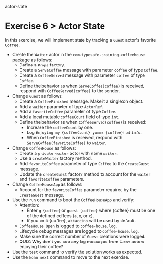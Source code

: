 actor-state

# Exercise 6 > Actor State

In this exercise, we will implement state by tracking a `Guest` actor's favorite `Coffee`.

- Create the `Waiter` actor in the `com.typesafe.training.coffeehouse` package as follows:
    - Define a `Props` factory.
    - Create a `ServeCoffee` message with parameter `coffee` of type `Coffee`.
    - Create a `CoffeeServed` message with parameter `coffee` of type `Coffee`.
    - Define the behavior as when `ServeCoffee(coffee)` is received, respond with `CoffeeServed(coffee)` to the sender.
- Change `Guest` as follows:
    - Create a `CoffeeFinished` message. Make it a singleton object.
    - Add a `waiter` parameter of type `ActorRef`.
    - Add a `favoriteCoffee` parameter of type `Coffee`.
    - Add a local mutable `coffeeCount` field of type `int`.
    - Define the behavior as when `CoffeeServed(coffee)` is received:
        - Increase the `coffeeCount` by one.
        - Log `Enjoying my {coffeeCount} yummy {coffee}!` at `info`.
        - When `CoffeeFinished` is received, respond with `ServeCoffee(favoriteCoffee)` to `waiter`.
- Change `CoffeeHouse` as follows:
    - Create a `private waiter` actor with name `waiter`.
    - Use a `createWaiter` factory method.
    - Add `favoriteCoffee` parameter of type `Coffee` to the `CreateGuest` message.
    - Update the `createGuest` factory method to account for the `waiter` and `favoriteCoffee` parameters.
- Change `CoffeeHouseApp` as follows:
    - Account for the `favoriteCoffee` parameter required by the `CreateGuest` message.
- Use the `run` command to boot the `CoffeeHouseApp` and verify:
    - Attention:
        - Enter `g {coffee}` or `guest {coffee}` where {coffee} must be one of the defined coffees (`a`, `m`, or `c`).
        - If you omit {coffee}, `Akkaccino` will be used by default.
    - `CoffeeHouse Open` is logged to `coffee-house.log`.
    - Lifecycle debug messages are logged to `coffee-house.log`.
    - Make sure the correct number of `Guest` creations were logged.
    - QUIZ: Why don't you see any log messages from `Guest` actors enjoying their coffee?
- Use the `test` command to verify the solution works as expected.
- Use the `koan next` command to move to the next exercise.
